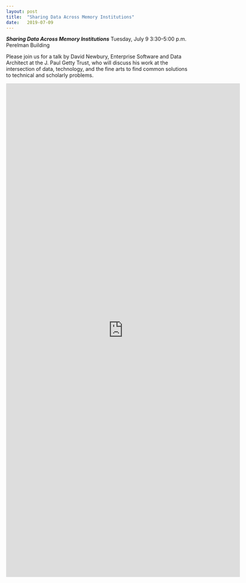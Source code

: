 ```yaml
---
layout: post
title:  "Sharing Data Across Memory Institutions"
date:   2019-07-09
---
```


***Sharing Data Across Memory Institutions***
Tuesday, July 9
3:30–5:00 p.m.
Perelman Building

 
Please join us for a talk by David Newbury, Enterprise Software and Data Architect at the J. Paul Getty Trust, who will discuss his work at the intersection of data, technology, and the fine arts to find common solutions to technical and scholarly problems.


<iframe src="https://docs.google.com/forms/d/e/1FAIpQLScMjL4KdLHJNSOnbYeuuWC0-D-HbHIr4BgPqLyag-yTKsGaeA/viewform?embedded=true" width="640" height="1348" align="middle" frameborder="0" marginheight="0" marginwidth="0">Loading...</iframe>
